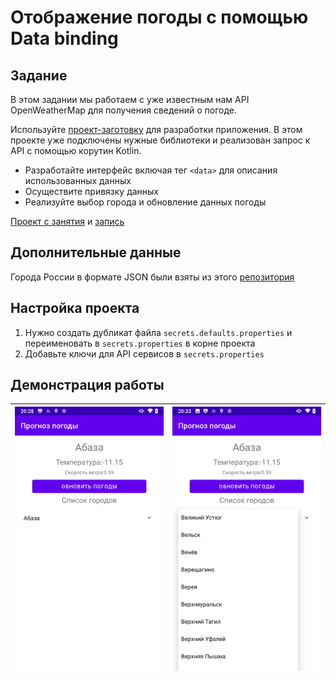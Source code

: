 # Отображение погоды с помощью Data binding

## Задание

В этом задании мы работаем с уже известным нам API OpenWeatherMap для получения сведений о погоде.

Используйте [проект-заготовку](https://github.com/ipetrushin/CurrentWeatherDataBinding) для разработки приложения. В этом проекте уже подключены нужные библиотеки и реализован запрос к API с помощью корутин Kotlin.

- Разработайте интерфейс включая тег `<data>` для описания использованных данных
- Осуществите привязку данных
- Реализуйте выбор города и обновление данных погоды

[Проект с занятия](https://github.com/ipetrushin/DatabindingDemo) и [запись](https://youtu.be/fTMAzbjMSrA)

## Дополнительные данные

Города России в формате JSON были взяты из этого [репозитория](https://github.com/pensnarik/russian-cities)

## Настройка проекта

1. Нужно создать дубликат файла `secrets.defaults.properties` и переименовать в `secrets.properties` в корне проекта
2. Добавьте ключи для API сервисов в `secrets.properties`

## Демонстрация работы

| ![](raw/Screenshot_20220221-202834_Прогноз_погоды.png) | ![](raw/Screenshot_20220221-203351_Прогноз_погоды.png) |
| ------------------------------------------------------ | ------------------------------------------------------ |


